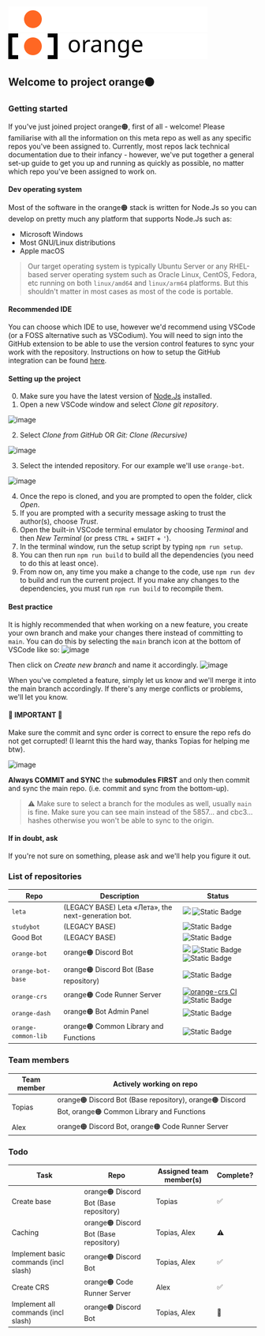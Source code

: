 ![Logo](./images/orange-logo-w.svg#gh-dark-mode-only)
![Logo](./images/orange-logo-b.svg#gh-light-mode-only)

## Welcome to project orange🟠

### Getting started
If you've just joined project orange🟠, first of all - welcome! Please familiarise with all the information on this meta repo as well as any specific repos you've been assigned to.
Currently, most repos lack technical documentation due to their infancy - however, we've put together a general set-up guide to get you up and running as quickly as possible, no matter which repo you've been assigned to work on.

#### Dev operating system
Most of the software in the orange🟠 stack is written for Node.Js so you can develop on pretty much any platform that supports Node.Js such as:
- Microsoft Windows
- Most GNU/Linux distributions
- Apple macOS
> Our target operating system is typically Ubuntu Server or any RHEL-based server operating system such as Oracle Linux, CentOS, Fedora, etc running on both `linux/amd64` and `linux/arm64` platforms. But this shouldn't matter in most cases as most of the code is portable.
#### Recommended IDE
You can choose which IDE to use, however we'd recommend using VSCode (or a FOSS alternative such as VSCodium). You will need to sign into the GitHub extension to be able to use the version control features to sync your work with the repository. Instructions on how to setup the GitHub integration can be found [here](https://code.visualstudio.com/docs/sourcecontrol/github).
#### Setting up the project
0. Make sure you have the latest version of [Node.Js](https://nodejs.org/) installed.
1. Open a new VSCode window and select *Clone git repository*.

![image](https://github.com/orangegrp/orange/assets/88835216/29a783c0-0d20-44f6-814d-2fd88632fdca)

2. Select *Clone from GitHub* OR *Git: Clone (Recursive)*

![image](https://github.com/orangegrp/orange/assets/88835216/8ebd6430-2849-4402-afc6-060ce2436a89)

3. Select the intended repository. For our example we'll use `orange-bot`.

![image](https://github.com/orangegrp/orange/assets/88835216/a999975f-21aa-4cd7-ad56-2913a3835233)


4. Once the repo is cloned, and you are prompted to open the folder, click *Open*.
5. If you are prompted with a security message asking to trust the author(s), choose *Trust*.
6. Open the built-in VSCode terminal emulator by choosing *Terminal* and then *New Terminal* (or press `CTRL` + `SHIFT` + `'`).
7. In the terminal window, run the setup script by typing `npm run setup`.
8. You can then run `npm run build` to build all the dependencies (you need to do this at least once).
9. From now on, any time you make a change to the code, use `npm run dev` to build and run the current project. If you make any changes to the dependencies, you must run `npm run build` to recompile them.

#### Best practice
It is highly recommended that when working on a new feature, you create your own branch and make your changes there instead of committing to `main`. You can do this by selecting the `main` branch icon at the bottom of VSCode like so:
![image](https://github.com/orangegrp/orange/assets/88835216/a9f45bd0-a08d-4fbd-bb75-8c2a55d9a6aa)

Then click on *Create new branch* and name it accordingly. 
![image](https://github.com/orangegrp/orange/assets/88835216/a5d03d94-d77c-4de2-a430-ce771935cabb)

When you've completed a feature, simply let us know and we'll merge it into the main branch accordingly. If there's any merge conflicts or problems, we'll let you know.

#### 🚨 IMPORTANT 🚨 
Make sure the commit and sync order is correct to ensure the repo refs do not get corrupted! (I learnt this the hard way, thanks Topias for helping me btw).

![image](https://github.com/orangegrp/orange/assets/88835216/9e9908cf-a046-43b6-b7bb-5803c5c3c918)

**Always COMMIT and SYNC** the **submodules FIRST** and only then commit and sync the main repo. (i.e. commit and sync from the bottom-up).
> :warning: Make sure to select a branch for the modules as well, usually `main` is fine. Make sure you can see main instead of the 5857... and cbc3... hashes otherwise you won't be able to sync to the origin.

#### If in doubt, ask
If you're not sure on something, please ask and we'll help you figure it out. 

### List of repositories
| Repo | Description | Status |
| ---- | ----------- | ------ |
| `leta` | (LEGACY BASE) Leta «Лета», the next-generation bot. | ![](https://github.com/orangegrp/leta/actions/workflows/main.yml/badge.svg) ![Static Badge](https://img.shields.io/badge/Sunsetting_in_2024-navy) |
| `studybot` | (LEGACY BASE) | ![Static Badge](https://img.shields.io/badge/Archived-orange) |
| Good Bot | (LEGACY BASE) | ![Static Badge](https://img.shields.io/badge/Unknown-grey) |
| `orange-bot` | orange🟠 Discord Bot | ![](https://github.com/orangegrp/orange-bot/actions/workflows/main.yaml/badge.svg) ![Static Badge](https://img.shields.io/badge/Active_Development-limegreen) ![Static Badge](https://img.shields.io/badge/Latest-beta_0.0.8-limegreen)  |
| `orange-bot-base` | orange🟠 Discord Bot (Base repository) | ![Static Badge](https://img.shields.io/badge/Active_Development-limegreen) |
| `orange-crs` | orange🟠 Code Runner Server | [![orange-crs CI](https://github.com/orangegrp/orange-crs/actions/workflows/main.yaml/badge.svg)](https://github.com/orangegrp/orange-crs/actions/workflows/main.yaml) ![Static Badge](https://img.shields.io/badge/API_v1-Dev_testing-limegreen) |
| `orange-dash` | orange🟠 Bot Admin Panel | ![Static Badge](https://img.shields.io/badge/Future-purple)  |
| `orange-common-lib` | orange🟠 Common Library and Functions | ![Static Badge](https://img.shields.io/badge/Beta-limegreen)  |

### Team members
| Team member | Actively working on repo |
| ----------- | ------------------------ |
| Topias | orange🟠 Discord Bot (Base repository), orange🟠 Discord Bot, orange🟠 Common Library and Functions |
| Alex | orange🟠 Discord Bot, orange🟠 Code Runner Server |

### Todo
| Task | Repo | Assigned team member(s) | Complete? |
| ---- | ---- | ----------------------- | --------- |
| Create base | orange🟠 Discord Bot (Base repository) | Topias | ✅ |
| Caching | orange🟠 Discord Bot (Base repository) | Topias, Alex | ⚠️ |
| Implement basic commands (incl slash) | orange🟠 Discord Bot | Topias, Alex | ✅ |
| Create CRS | orange🟠 Code Runner Server | Alex | ✅ |
| Implement all commands (incl slash) | orange🟠 Discord Bot | Topias, Alex | 🚧 |
